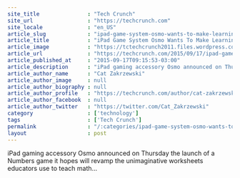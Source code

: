 ```yaml
---
site_title               : "Tech Crunch"
site_url                 : "https://techcrunch.com"
site_locale              : "en_US"
article_slug             : "ipad-game-system-osmo-wants-to-make-learning-math-fun"
article_title            : "iPad Game System Osmo Wants To Make Learning Math Fun"
article_image            : "https://tctechcrunch2011.files.wordpress.com/2015/09/osmo.jpg?w=764&h=400&crop=1"
article_url              : "https://techcrunch.com/2015/09/17/ipad-game-system-osmo-wants-to-make-learning-math-fun/"
article_published_at     : "2015-09-17T09:15:53-03:00"
article_description      : "iPad gaming accessory Osmo announced on Thursday the launch of a Numbers game it hopes will revamp the unimaginative worksheets educators use to teach math..."
article_author_name      : "Cat Zakrzewski"
article_author_image     : null
article_author_biography : null
article_author_profile   : "https://techcrunch.com/author/cat-zakrzewski/"
article_author_facebook  : null
article_author_twitter   : "https://twitter.com/Cat_Zakrzewski"
category                 : ['technology']
tags                     : ['Tech Crunch']
permalink                : "/:categories/ipad-game-system-osmo-wants-to-make-learning-math-fun/"
layout                   : post
---
```


iPad gaming accessory Osmo announced on Thursday the launch of a Numbers game it hopes will revamp the unimaginative worksheets educators use to teach math...
